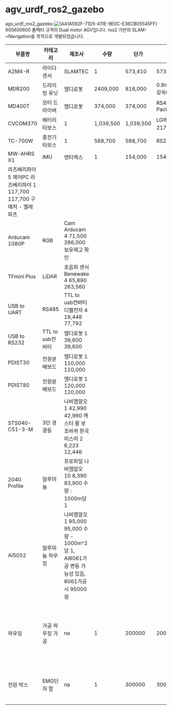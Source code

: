 # agv_urdf_ros2_gazebo
agv_urdf_ros2_gazebo
![{AA1A592F-71D5-411E-9E0C-E36CB05545FF}](https://github.com/user-attachments/assets/fc7b8c57-7e9c-4c68-b1a6-3aae9ecd1b15)
600*600*600 폼펙터 규격의 Dual motor AGV입니다.
ros2 기반의 SLAM->Navigation을 목적으로 개발되었습니다.

|부품명|카테고리|제조사|수량|단가|계|비고|
|---|---|---|---|---|---|---|
|A2M4-R|라이다 센서|SLAMTEC|1|573,410|573,410|Range : 0.2m~16m|
|MDR200|드라이빙 유닛|엠디로봇|2409,000|818,000|0.8m/s(2.9km/h),감속비 1/30|
|MD400T|모터 드라이버|엠디로봇|374,000|374,000|RS485 ROS Package|
|CVCOM370|배터리 타보스|1|1,039,500|1,039,500|LG에너지솔루션 21700 셀|
|TC-700W|충전기 타보스|1|568,700|568,700|RS232|배터리 상태|모니터링 모듈 포함|
|MW-AHRS X1|IMU|엔티렉스|1|154,000|154,000|
|라즈베리파이 5 제어PC 라즈베리파이 1 117,700 117,700 구매처 - 엘레파츠|
|Arducam 1080P| RGB| Cam Arducam 4 71,500 286,000 보유재고 확인|
|TFmini Plus| LiDAR| 초음파 센서 Benewake 4 65,890 263,560|
|USB to UART| RS485| TTL to usb컨버터 디웰전자 4 19,448 77,792|
|USB to RS232| TTL to usb컨버터| 엠디로봇 1 39,600 39,600|
|PDIST30| 전원분배보드| 엠디로봇 1 110,000 110,000|
|PDIST80| 전원분배보드| 엠디로봇 1 120,000 120,000|
|STS040-C51-3-M| 3단 경광등| 나비엠알오 1 42,990 42,990 캐스터 휠 보조바퀴 한국 미스미 2 6,223 12,446|
|2040 Profile| 알루미늄| 프로파일 나비엠알오 10 8,390 83,900 수량 : 1000m당 1|
|AI5052| 알루미늄 하우징| 나비엠알오 1 95,000 95,000 수량 - 1000m^2당 1, AI6061가공 변동 가능성 있음, 6061가공시 95000원|
|하우징| 가공 하우징 가공| na| 1| 200000| 200,000| 3축 CNC가공 - 진성정밀(견적 진행 후 최종 가격 재산정 필요, 자재 수급 기한, 작업일에 따름)|
|전원 박스| EMG단자 함| na| 1| 300000| 300,000| 퓨즈박스, 전원 단자 함 가공 - 부원이엔지 5,276,598|
